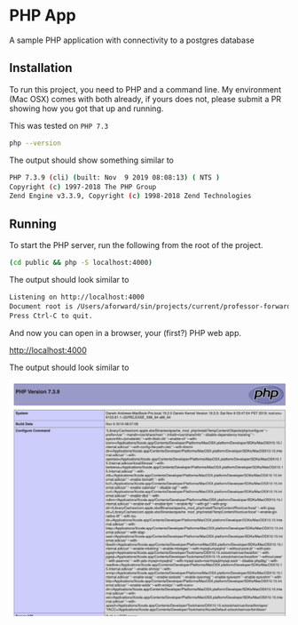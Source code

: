 
# PHP App

A sample PHP application with connectivity to a
postgres database


## Installation

To run this project, you need to PHP and a command line.
My environment (Mac OSX) comes with both already, if
yours does not, please submit a PR showing how you got
that up and running.

This was tested on `PHP 7.3`

```bash
php --version
```

The output should show something similar to

```bash
PHP 7.3.9 (cli) (built: Nov  9 2019 08:08:13) ( NTS )
Copyright (c) 1997-2018 The PHP Group
Zend Engine v3.3.9, Copyright (c) 1998-2018 Zend Technologies
```

## Running

To start the PHP server, run the following from
the root of the project.

```bash
(cd public && php -S localhost:4000)
```

The output should look similar to

```bash
Listening on http://localhost:4000
Document root is /Users/aforward/sin/projects/current/professor-forward/phpapp/public
Press Ctrl-C to quit.
```

And now you can open in a browser, your (first?) PHP web app.

[http://localhost:4000](http://localhost:4000)

The output should look similar to

![PHP INFO](docs/screenshots/phpinfo.png)